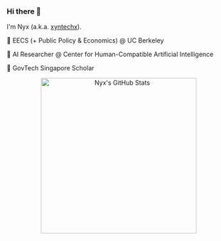 ### Hi there 👋

I'm Nyx (a.k.a. [xyntechx](https://xyntechx.com)).

🐻 EECS (+ Public Policy & Economics) @ UC Berkeley

🤖 AI Researcher @ Center for Human-Compatible Artificial Intelligence

🚀 GovTech Singapore Scholar

<p align="center">
  <img src="https://github-readme-stats.vercel.app/api?username=xyntechx&theme=slateorange" alt="Nyx's GitHub Stats" width="350" />
</p>

